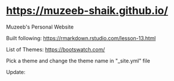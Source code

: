 # https://muzeeb-shaik.github.io/
Muzeeb's Personal Website 

Built following: https://rmarkdown.rstudio.com/lesson-13.html

List of Themes: https://bootswatch.com/

Pick a theme and change the theme name in "_site.yml" file

Update: <meta name="google-site-verification" content="sCssDetE3VRjWgqrUf-TfHfc6zg7E8RWBoBnw_s3ZDk" />
